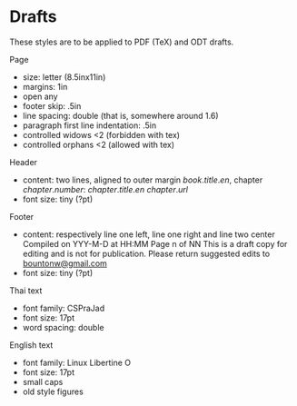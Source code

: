 # Drafts

These styles are to be applied to PDF (TeX) and ODT drafts.

Page
* size: letter (8.5inx11in)
* margins: 1in
* open any
* footer skip: .5in
* line spacing: double (that is, somewhere around 1.6)
* paragraph first line indentation: .5in
* controlled widows <2 (forbidden with tex)
* controlled orphans <2 (allowed with tex)

Header
* content: two lines, aligned to outer margin
    $book.title.en$, chapter $chapter.number$: $chapter.title.en$
    $chapter.url$
* font size: tiny (?pt)

Footer
* content: respectively line one left, line one right and line two center
    Compiled on YYY-M-D at HH:MM
    Page n of NN
    This is a draft copy for editing and is not for publication.
      Please return suggested edits to bountonw@gmail.com
* font size: tiny (?pt)

Thai text
* font family: CSPraJad
* font size: 17pt
* word spacing: double

English text
* font family: Linux Libertine O
* font size: 17pt
* small caps
* old style figures

